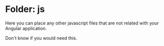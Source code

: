 # Folder: js #
Here you can place any other javascript files that are not related with your Angular application.

Don't know if you would need this. 